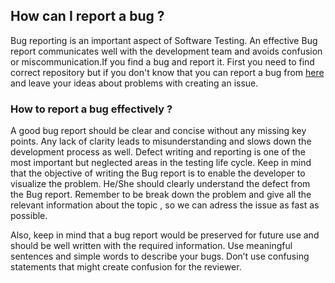## How can I report a bug ?
Bug reporting is an important aspect of Software Testing. An effective Bug report communicates well with the development team and avoids confusion or miscommunication.If you find a bug and report it. First you need to find correct repository but if you don't know that you can report a bug from [here](https://github.com/dtube/dtube/issues)
and leave your ideas about problems with creating an issue.

### How to report a bug effectively ?
A good bug report should be clear and concise without any missing key points. Any lack of clarity leads to misunderstanding and slows down the development process as well.  Defect writing and reporting is one of the most important but neglected areas in the testing life cycle.
Keep in mind that the objective of writing the Bug report is to enable the developer to visualize the problem. He/She should clearly understand the defect from the Bug report. Remember to be break down the problem and give all the relevant information about the topic , so we can adress the issue as fast as possible.

Also, keep in mind that a bug report would be preserved for future use and should be well written with the required information. Use meaningful sentences and simple words to describe your bugs. Don’t use confusing statements that might create confusion for the reviewer.
